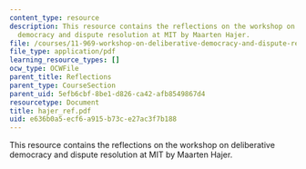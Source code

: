 ```yaml
---
content_type: resource
description: This resource contains the reflections on the workshop on deliberative
  democracy and dispute resolution at MIT by Maarten Hajer.
file: /courses/11-969-workshop-on-deliberative-democracy-and-dispute-resolution-summer-2005/e636b0a5ecf6a915b73ce27ac3f7b188_hajer_ref.pdf
file_type: application/pdf
learning_resource_types: []
ocw_type: OCWFile
parent_title: Reflections
parent_type: CourseSection
parent_uid: 5efb6cbf-8be1-d826-ca42-afb8549867d4
resourcetype: Document
title: hajer_ref.pdf
uid: e636b0a5-ecf6-a915-b73c-e27ac3f7b188
---
```

This resource contains the reflections on the workshop on deliberative democracy and dispute resolution at MIT by Maarten Hajer.

